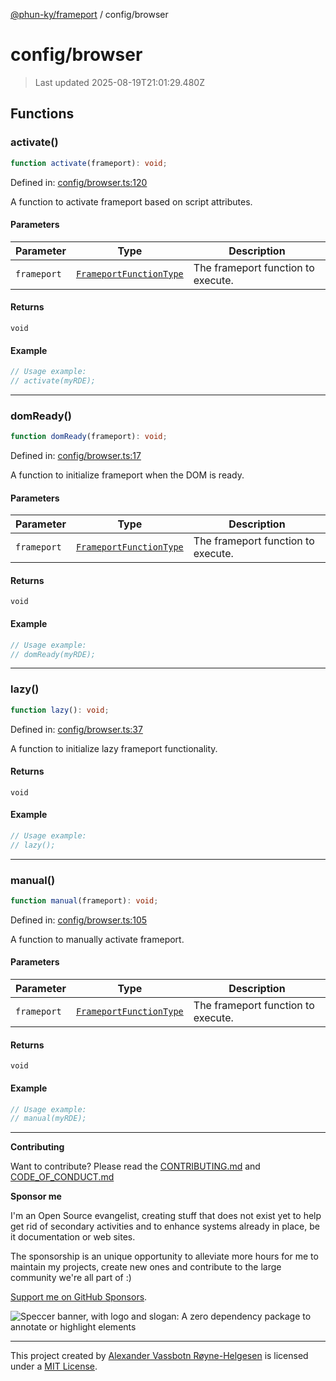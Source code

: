 [@phun-ky/frameport](../README.md) / config/browser

# config/browser

> Last updated 2025-08-19T21:01:29.480Z

## Functions

### activate()

```ts
function activate(frameport): void;
```

Defined in: [config/browser.ts:120](https://github.com/phun-ky/frameport/blob/main/src/config/browser.ts#L120)

A function to activate frameport based on script attributes.

#### Parameters

| Parameter   | Type                                                         | Description                        |
| ----------- | ------------------------------------------------------------ | ---------------------------------- |
| `frameport` | [`FrameportFunctionType`](../types.md#frameportfunctiontype) | The frameport function to execute. |

#### Returns

`void`

#### Example

```ts
// Usage example:
// activate(myRDE);
```

---

### domReady()

```ts
function domReady(frameport): void;
```

Defined in: [config/browser.ts:17](https://github.com/phun-ky/frameport/blob/main/src/config/browser.ts#L17)

A function to initialize frameport when the DOM is ready.

#### Parameters

| Parameter   | Type                                                         | Description                        |
| ----------- | ------------------------------------------------------------ | ---------------------------------- |
| `frameport` | [`FrameportFunctionType`](../types.md#frameportfunctiontype) | The frameport function to execute. |

#### Returns

`void`

#### Example

```ts
// Usage example:
// domReady(myRDE);
```

---

### lazy()

```ts
function lazy(): void;
```

Defined in: [config/browser.ts:37](https://github.com/phun-ky/frameport/blob/main/src/config/browser.ts#L37)

A function to initialize lazy frameport functionality.

#### Returns

`void`

#### Example

```ts
// Usage example:
// lazy();
```

---

### manual()

```ts
function manual(frameport): void;
```

Defined in: [config/browser.ts:105](https://github.com/phun-ky/frameport/blob/main/src/config/browser.ts#L105)

A function to manually activate frameport.

#### Parameters

| Parameter   | Type                                                         | Description                        |
| ----------- | ------------------------------------------------------------ | ---------------------------------- |
| `frameport` | [`FrameportFunctionType`](../types.md#frameportfunctiontype) | The frameport function to execute. |

#### Returns

`void`

#### Example

```ts
// Usage example:
// manual(myRDE);
```

---

**Contributing**

Want to contribute? Please read the [CONTRIBUTING.md](https://github.com/phun-ky/frameport/blob/main/CONTRIBUTING.md) and [CODE_OF_CONDUCT.md](https://github.com/phun-ky/frameport/blob/main/CODE_OF_CONDUCT.md)

**Sponsor me**

I'm an Open Source evangelist, creating stuff that does not exist yet to help get rid of secondary activities and to enhance systems already in place, be it documentation or web sites.

The sponsorship is an unique opportunity to alleviate more hours for me to maintain my projects, create new ones and contribute to the large community we're all part of :)

[Support me on GitHub Sponsors](https://github.com/sponsors/phun-ky).

![Speccer banner, with logo and slogan: A zero dependency package to annotate or highlight elements](https://github.com/phun-ky/frameport/blob/main/public/frameport-banner.png?raw=true)

---

This project created by [Alexander Vassbotn Røyne-Helgesen](http://phun-ky.net) is licensed under a [MIT License](https://choosealicense.com/licenses/mit/).
